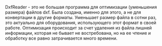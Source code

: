 DxfReader - это не большая программа для оптимизации (уменьшения размера) файлов dxf. 
Была создана, именно для этого, а не для конвертации в другие форматы. 
Уменьшает размер файла в сотни раз, это актуально для оборудования, использующего этот формат в своей работе. 
Оптимизация происходит за счет удаления из файла лишней информации, которая не бывает не востребована, 
но на ее чтение и обработку все равно затрачивается много времени. 
